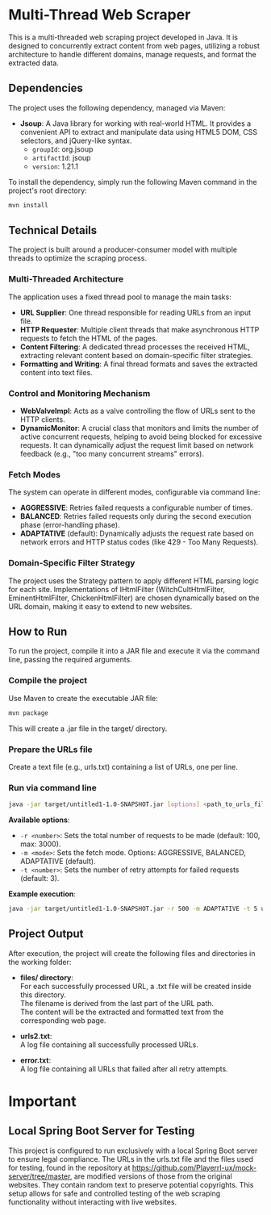 # Multi-Thread Web Scraper

This is a multi-threaded web scraping project developed in Java. It is designed to concurrently extract content from web pages, utilizing a robust architecture to handle different domains, manage requests, and format the extracted data.

## Dependencies

The project uses the following dependency, managed via Maven:

- **Jsoup**: A Java library for working with real-world HTML. It provides a convenient API to extract and manipulate data using HTML5 DOM, CSS selectors, and jQuery-like syntax.
  - `groupId`: org.jsoup
  - `artifactId`: jsoup
  - `version`: 1.21.1

To install the dependency, simply run the following Maven command in the project's root directory:

```bash
mvn install
```

## Technical Details

The project is built around a producer-consumer model with multiple threads to optimize the scraping process.

### Multi-Threaded Architecture

The application uses a fixed thread pool to manage the main tasks:

- **URL Supplier**: One thread responsible for reading URLs from an input file.
- **HTTP Requester**: Multiple client threads that make asynchronous HTTP requests to fetch the HTML of the pages.
- **Content Filtering**: A dedicated thread processes the received HTML, extracting relevant content based on domain-specific filter strategies.
- **Formatting and Writing**: A final thread formats and saves the extracted content into text files.

### Control and Monitoring Mechanism

- **WebValveImpl**: Acts as a valve controlling the flow of URLs sent to the HTTP clients.
- **DynamicMonitor**: A crucial class that monitors and limits the number of active concurrent requests, helping to avoid being blocked for excessive requests. It can dynamically adjust the request limit based on network feedback (e.g., "too many concurrent streams" errors).

### Fetch Modes

The system can operate in different modes, configurable via command line:

- **AGGRESSIVE**: Retries failed requests a configurable number of times.
- **BALANCED**: Retries failed requests only during the second execution phase (error-handling phase).
- **ADAPTATIVE** (default): Dynamically adjusts the request rate based on network errors and HTTP status codes (like 429 - Too Many Requests).

### Domain-Specific Filter Strategy

The project uses the Strategy pattern to apply different HTML parsing logic for each site. Implementations of IHtmlFilter (WitchCultHtmlFilter, EminentHtmlFilter, ChickenHtmlFilter) are chosen dynamically based on the URL domain, making it easy to extend to new websites.

## How to Run

To run the project, compile it into a JAR file and execute it via the command line, passing the required arguments.

### Compile the project

Use Maven to create the executable JAR file:

```bash
mvn package
```

This will create a .jar file in the target/ directory.

### Prepare the URLs file

Create a text file (e.g., urls.txt) containing a list of URLs, one per line.

### Run via command line

```bash
java -jar target/untitled1-1.0-SNAPSHOT.jar [options] <path_to_urls_file>
```

**Available options**:
- `-r <number>`: Sets the total number of requests to be made (default: 100, max: 3000).
- `-m <mode>`: Sets the fetch mode. Options: AGGRESSIVE, BALANCED, ADAPTATIVE (default).
- `-t <number>`: Sets the number of retry attempts for failed requests (default: 3).

**Example execution**:

```bash
java -jar target/untitled1-1.0-SNAPSHOT.jar -r 500 -m ADAPTATIVE -t 5 urls.txt
```

## Project Output

After execution, the project will create the following files and directories in the working folder:

- **files/ directory**:  
  For each successfully processed URL, a .txt file will be created inside this directory.  
  The filename is derived from the last part of the URL path.  
  The content will be the extracted and formatted text from the corresponding web page.

- **urls2.txt**:  
  A log file containing all successfully processed URLs.

- **error.txt**:  
  A log file containing all URLs that failed after all retry attempts.

 # Important
## Local Spring Boot Server for Testing
This project is configured to run exclusively with a local Spring Boot server to ensure legal compliance. The URLs in the urls.txt file and the files used for testing, found in the repository at https://github.com/Playerrl-ux/mock-server/tree/master, are modified versions of those from the original websites. They contain random text to preserve potential copyrights. This setup allows for safe and controlled testing of the web scraping functionality without interacting with live websites.
